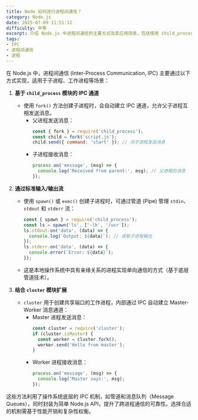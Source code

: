 ```yaml
---
title: Node 如何进行进程间通信？
category: Node.js
date: 2025-07-09 11:51:12
difficulty: 中等
excerpt: 介绍 Node.js 中进程间通信的主要方式及其应用场景，包括使用 child_process 模块、标准流以及 cluster 模块的方法。
tags:
- IPC
- 进程间通信
- 进程
---
```

在 Node.js 中，进程间通信 (Inter-Process Communication, IPC) 主要通过以下方式实现，适用于子进程、工作进程等场景：

1. **基于 `child_process` 模块的 IPC 通道**
   - 使用 `fork()` 方法创建子进程时，会自动建立 IPC 通道，允许父子进程互相发送消息。
     - 父进程发送消息：
       ```javascript
       const { fork } = require('child_process');
       const child = fork('script.js');
       child.send({ command: 'start' }); // 向子进程发送消息
       ```
     - 子进程接收消息：
       ```javascript
       process.on('message', (msg) => {
         console.log('Received from parent:', msg); // 父进程的消息
       });
       ```

2. **通过标准输入/输出流**
   - 使用 `spawn()` 或 `exec()` 创建子进程时，可通过管道 (Pipe) 管理 `stdin`、`stdout` 和 `stderr` 流：
     ```javascript
     const { spawn } = require('child_process');
     const ls = spawn('ls', ['-lh', '/usr']);
     ls.stdout.on('data', (data) => {
       console.log(`Output: ${data}`); // 读取子进程输出
     });
     ls.stderr.on('data', (data) => {
       console.error(`Error: ${data}`);
     });
     ```
   - 这是本地操作系统中具有亲缘关系的进程实现单向通信的方式（基于底层管道技术）。

3. **结合 `cluster` 模块扩展**
   - `cluster` 用于创建共享端口的工作进程，内部通过 IPC 自动建立 Master-Worker 消息通道：
     - Master 进程发送消息：
       ```javascript
       const cluster = require('cluster');
       if (cluster.isMaster) {
         const worker = cluster.fork();
         worker.send('Hello from master');
       }
       ```
     - Worker 进程接收消息：
       ```javascript
       process.on('message', (msg) => {
         console.log('Master says:', msg);
       });
       ```

这些方法利用了操作系统底层的 IPC 机制，如管道和消息队列（Message Queues），同时封装为简单 Node.js API，提升了跨进程通信的可靠性。选择合适的机制需基于性能开销和复杂性权衡。
